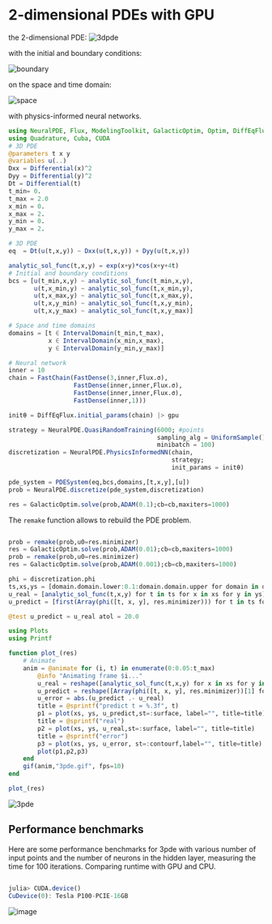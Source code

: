 # 2-dimensional PDEs with GPU

the 2-dimensional PDE:
![3dpde](https://user-images.githubusercontent.com/12683885/90976452-d2c74400-e545-11ea-8361-288603d9ddbc.png)

with the initial and boundary conditions:

![boundary](https://user-images.githubusercontent.com/12683885/91332936-8c881400-e7d5-11ea-991a-39c9d61d4f24.png)

on the space and time domain:

![space](https://user-images.githubusercontent.com/12683885/90976622-3605a600-e547-11ea-837e-92330769f5ee.png)

with physics-informed neural networks.

```julia
using NeuralPDE, Flux, ModelingToolkit, GalacticOptim, Optim, DiffEqFlux
using Quadrature, Cuba, CUDA
# 3D PDE
@parameters t x y
@variables u(..)
Dxx = Differential(x)^2
Dyy = Differential(y)^2
Dt = Differential(t)
t_min= 0.
t_max = 2.0
x_min = 0.
x_max = 2.
y_min = 0.
y_max = 2.

# 3D PDE
eq  = Dt(u(t,x,y)) ~ Dxx(u(t,x,y)) + Dyy(u(t,x,y))

analytic_sol_func(t,x,y) = exp(x+y)*cos(x+y+4t)
# Initial and boundary conditions
bcs = [u(t_min,x,y) ~ analytic_sol_func(t_min,x,y),
       u(t,x_min,y) ~ analytic_sol_func(t,x_min,y),
       u(t,x_max,y) ~ analytic_sol_func(t,x_max,y),
       u(t,x,y_min) ~ analytic_sol_func(t,x,y_min),
       u(t,x,y_max) ~ analytic_sol_func(t,x,y_max)]

# Space and time domains
domains = [t ∈ IntervalDomain(t_min,t_max),
           x ∈ IntervalDomain(x_min,x_max),
           y ∈ IntervalDomain(y_min,y_max)]

# Neural network
inner = 10
chain = FastChain(FastDense(3,inner,Flux.σ),
                  FastDense(inner,inner,Flux.σ),
                  FastDense(inner,inner,Flux.σ),
                  FastDense(inner,1)))

initθ = DiffEqFlux.initial_params(chain) |> gpu

strategy = NeuralPDE.QuasiRandomTraining(6000; #points
                                         sampling_alg = UniformSample(),
                                         minibatch = 100)
discretization = NeuralPDE.PhysicsInformedNN(chain,
                                             strategy;
                                             init_params = initθ)

pde_system = PDESystem(eq,bcs,domains,[t,x,y],[u])
prob = NeuralPDE.discretize(pde_system,discretization)

res = GalacticOptim.solve(prob,ADAM(0.1);cb=cb,maxiters=1000)
```

The `remake` function allows to rebuild the PDE problem.

```julia

prob = remake(prob,u0=res.minimizer)
res = GalacticOptim.solve(prob,ADAM(0.01);cb=cb,maxiters=1000)
prob = remake(prob,u0=res.minimizer)
res = GalacticOptim.solve(prob,ADAM(0.001);cb=cb,maxiters=1000)

phi = discretization.phi
ts,xs,ys = [domain.domain.lower:0.1:domain.domain.upper for domain in domains]
u_real = [analytic_sol_func(t,x,y) for t in ts for x in xs for y in ys]
u_predict = [first(Array(phi([t, x, y], res.minimizer))) for t in ts for x in xs for y in ys]

@test u_predict ≈ u_real atol = 20.0

using Plots
using Printf

function plot_(res)
    # Animate
    anim = @animate for (i, t) in enumerate(0:0.05:t_max)
        @info "Animating frame $i..."
        u_real = reshape([analytic_sol_func(t,x,y) for x in xs for y in ys], (length(xs),length(ys)))
        u_predict = reshape([Array(phi([t, x, y], res.minimizer))[1] for x in xs for y in ys], length(xs), length(ys))
        u_error = abs.(u_predict .- u_real)
        title = @sprintf("predict t = %.3f", t)
        p1 = plot(xs, ys, u_predict,st=:surface, label="", title=title)
        title = @sprintf("real")
        p2 = plot(xs, ys, u_real,st=:surface, label="", title=title)
        title = @sprintf("error")
        p3 = plot(xs, ys, u_error, st=:contourf,label="", title=title)
        plot(p1,p2,p3)
    end
    gif(anim,"3pde.gif", fps=10)
end

plot_(res)

```

![3pde](https://user-images.githubusercontent.com/12683885/107345726-eefb7500-6ad4-11eb-889d-ba0fac0f1674.gif)


## Performance benchmarks
Here are some performance benchmarks for 3pde with various number of input points and the number of neurons in the hidden layer, measuring the time for 100 iterations. Сomparing runtime with GPU and CPU.

```julia

julia> CUDA.device()
CuDevice(0): Tesla P100-PCIE-16GB

```

![image](https://user-images.githubusercontent.com/12683885/110297207-49202500-8004-11eb-9e45-d4cb28045d87.png)
